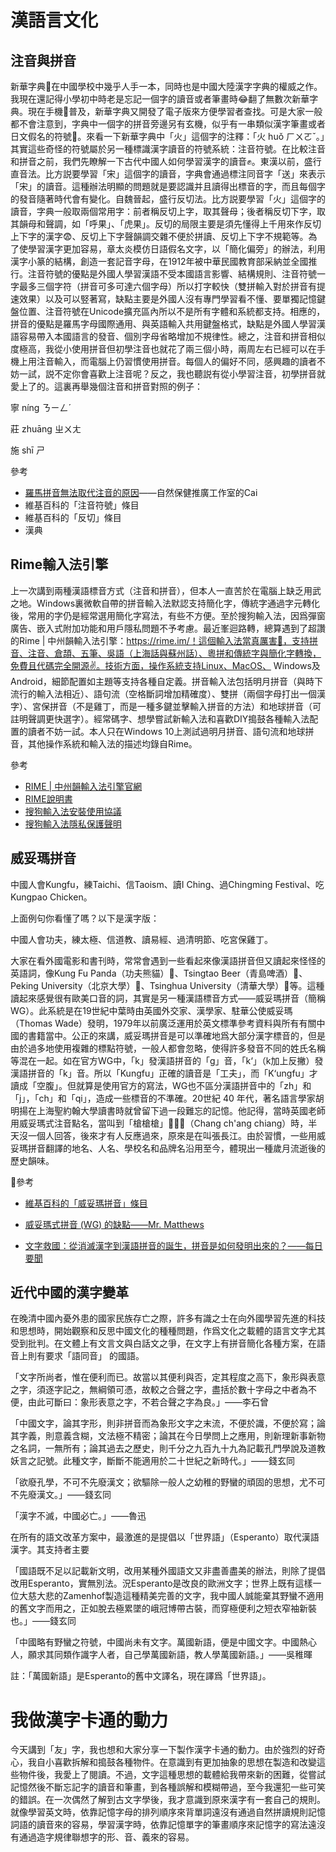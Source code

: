 # 漢語言文化

## 注音與拼音

新華字典📕在中國學校中幾乎人手一本，同時也是中國大陸漢字字典的權威之作。我現在還記得小學初中時老是忘記一個字的讀音或者筆畫時😂翻了無數次新華字典。現在手機📱普及，新華字典又開發了電子版來方便學習者查找。可是大家一般都不會注意到，字典中一個字的拼音旁邊另有玄機，似乎有一串類似漢字筆畫或者日文假名的符號🤔。來看一下新華字典中「火」這個字的注釋：「火 huǒ ㄏㄨㄛˇ。」其實這些奇怪的符號屬於另一種標識漢字讀音的符號系統：注音符號。在比較注音和拼音之前，我們先瞭解一下古代中國人如何學習漢字的讀音✊。東漢以前，盛行直音法。比方説要學習「宋」這個字的讀音，字典會通過標注同音字「送」來表示「宋」的讀音。這種辦法明顯的問題就是要認識并且讀得出標音的字，而且每個字的發音隨著時代會有變化。自魏晉起，盛行反切法。比方説要學習「火」這個字的讀音，字典一般取兩個常用字：前者稱反切上字，取其聲母；後者稱反切下字，取其韻母和聲調，如「呼果」、「虎果」。反切的局限主要是須先懂得上千用來作反切上下字的漢字😨、反切上下字聲韻調交雜不便於拼讀、反切上下字不規範等。為了使學習漢字更加容易，章太炎模仿日語假名文字，以「簡化偏旁」的辦法，利用漢字小篆的結構，創造一套記音字母，在1912年被中華民國教育部采納並全國推行。注音符號的優點是外國人學習漢語不受本國語言影響、結構規則、注音符號一字最多三個字符（拼音可多可達六個字母）所以打字較快（雙拼輸入對於拼音有提速效果）以及可以竪著寫，缺點主要是外國人沒有專門學習看不懂、要單獨記憶鍵盤位置、注音符號在Unicode擴充區內所以不是所有字體和系統都支持。相應的，拼音的優點是羅馬字母國際通用、與英語輸入共用鍵盤格式，缺點是外國人學習漢語容易帶入本國語言的發音、個別字母省略增加不規律性。總之，注音和拼音相似度極高，我從小使用拼音但初學注音也就花了兩三個小時，兩周左右已經可以在手機上用注音輸入，而電腦上仍習慣使用拼音。每個人的偏好不同，感興趣的讀者不妨一試，説不定你會喜歡上注音呢？反之，我也聽説有從小學習注音，初學拼音就愛上了的。這裏再舉幾個注音和拼音對照的例子：

寧 níng ㄋㄧㄥˊ

莊 zhuāng ㄓㄨㄤ

施 shī ㄕ

參考

* [羅馬拼音無法取代注音的原因](https://rockman53719.pixnet.net/blog/post/66575994-%E7%BE%85%E9%A6%AC%E6%8B%BC%E9%9F%B3%E7%84%A1%E6%B3%95%E5%8F%96%E4%BB%A3%E6%B3%A8%E9%9F%B3%E7%9A%84%E5%8E%9F%E5%9B%A0)——自然保健推廣工作室的Cai
* 維基百科的「注音符號」條目
* 維基百科的「反切」條目
* 漢典

## Rime輸入法引擎

上一次講到兩種漢語標音方式（注音和拼音），但本人一直苦於在電腦上缺乏用武之地。Windows裏微軟自帶的拼音輸入法默認支持簡化字，傳統字通過字元轉化後，常用的字仍是經常選用簡化字寫法，有些不方便。至於搜狗輸入法，因爲彈窗廣告、嵌入式附加功能和用戶隱私問題不予考慮。最近峯迴路轉，總算遇到了超讚的Rime | 中州韻輸入法引擎：https://rime.im/！這個輸入法當真厲害💪，支持拼音、注音、倉頡、五筆、吳語（上海話與蘇州話）、粵拼和傳統字與簡化字轉換，免費且代碼完全開源✌。技術方面，操作系統支持Linux、MacOS、 Windows及Android，細節配置如主題等支持各種自定義。拼音輸入法包括明月拼音（與時下流行的輸入法相近）、語句流（空格斷詞增加精確度）、雙拼（兩個字母打出一個漢字）、宮保拼音（不是雞丁，而是一種多鍵並擊輸入拼音的方法）和地球拼音（可註明聲調更快選字）。經常碼字、想學嘗試新輸入法和喜歡DIY搗鼓各種輸入法配置的讀者不妨一試。本人只在Windows 10上測試過明月拼音、語句流和地球拼音，其他操作系統和輸入法的描述均錄自Rime。

參考

* [RIME | 中州韻輸入法引擎官網](https://rime.im/)
* [RIME說明書](https://github.com/rime/home/wiki/UserGuide)
* [搜狗輸入法安裝使用協議](https://pinyin.sogou.com/help.php?list=9&q=1)
* [搜狗輸入法隱私保護聲明](https://pinyin.sogou.com/help.php?list=9&q=2)

## 威妥瑪拼音

中國人會Kungfu，練Taichi、信Taoism、讀I Ching、過Chingming Festival、吃Kungpao Chicken。

上面例句你看懂了嗎？以下是漢字版：

中國人會功夫，練太極、信道教、讀易經、過清明節、吃宮保雞丁。

大家在看外國電影和書刊時，常常會遇到一些看起來像漢語拼音但又讀起來怪怪的英語詞，像Kung Fu Panda（功夫熊貓）🐼、Tsingtao Beer（青島啤酒）🍺、Peking University（北京大學）🏫、Tsinghua University（清華大學）🏫等。這種讀起來感覺很有歐美口音的詞，其實是另一種漢語標音方式——威妥瑪拼音（簡稱WG）。此系統是在19世紀中葉時由英國外交家、漢學家、駐華公使威妥瑪（Thomas Wade）發明，1979年以前廣泛運用於英文標準參考資料與所有有關中國的書籍當中。公正的來講，威妥瑪拼音是可以準確地爲大部分漢字標音的，但是由於過多地使用複雜的標點符號，一般人都會忽略，使得許多發音不同的姓氏名稱等混在一起。如在官方WG中，「k」發漢語拼音的「g」音，「k‘」（k加上反撇）發漢語拼音的「k」音。所以「Kungfu」正確的讀音是「工夫」，而「K‘ungfu」才讀成「空腹」。但就算是使用官方的寫法，WG也不區分漢語拼音中的「zh」和「j」，「ch」和「qi」，造成一些標音的不準確。20世紀 40 年代，著名語言學家胡明揚在上海聖約翰大學讀書時就曾留下過一段難忘的記憶。他記得，當時英國老師用威妥瑪式注音點名，當叫到「槍槍槍」🔫🔫🔫（Chang ch'ang chiang）時，半天沒一個人回答，後來才有人反應過來，原來是在叫張長江。由於習慣，一些用威妥瑪拼音翻譯的地名、人名、學校名和品牌名沿用至今，體現出一種歲月流逝後的歷史韻味。

📖參考

* [維基百科的「威妥瑪拼音」條目](https://www.wikiwand.com/zh-hk/%E5%A8%81%E5%A6%A5%E7%91%AA%E6%8B%BC%E9%9F%B3)

* [威妥瑪式拼音 (WG) 的缺點——Mr. Matthews](https://cute-2011-linguistics.blogspot.com/2011/09/normal-0-0-2-false-false-false.html)

* [文字救國：從消滅漢字到漢語拼音的誕生，拼音是如何發明出來的？——每日要聞](https://daynews.co/news/1194137/)

## 近代中國的漢字變革

在晚清中國內憂外患的國家民族存亡之際，許多有識之士在向外國學習先進的科技和思想時，開始觀察和反思中國文化的種種問題，作爲文化之載體的語言文字尤其受到批判。在文體上有文言文與白話文之爭，在文字上有拼音簡化各種方案，在語音上則有要求「語同音」  的國語。

「文字所尚者，惟在便利而已。故當以其便利與否，定其程度之高下，象形與表意之字，須逐字記之，無綱領可憑，故較之合聲之字，盡括於數十字母之中者為不便，由此可斷曰：象形表意之字，不若合聲之字為良。」——李石曾

「中國文字，論其字形，則非拼音而為象形文字之末流，不便於識，不便於寫；論其字義，則意義含糊，文法極不精密；論其在今日學問上之應用，則新理新事新物之名詞，一無所有；論其過去之歷史，則千分之九百九十九為記載孔門學說及道教妖言之記號。此種文字，斷斷不能適用於二十世紀之新時代。」——錢玄同

「欲廢孔學，不可不先廢漢文；欲驅除一般人之幼稚的野蠻的頑固的思想，尤不可不先廢漢文。」——錢玄同

「漢字不滅，中國必亡。」——魯迅





在所有的語文改革方案中，最激進的是提倡以「世界語」（Esperanto）取代漢語漢字。其支持者主要

「國語既不足以記載新文明，改用某種外國語文又非盡善盡美的辦法，則除了提倡改用Esperanto，實無別法。況Esperanto是改良的歐洲文字；世界上既有這樣一位大慈大悲的Zamenhof製造這種精美完善的文字，我中國人誠能棄其野蠻不適用的舊文字而用之，正如脫去極累墜的峨冠博帶古裝，而穿極便利之短衣窄袖新裝也。」——錢玄同

「中國略有野蠻之符號，中國尚未有文字。萬國新語，便是中國文字。中國熱心人，願求其同類作識字人者，自己學萬國新語，教人學萬國新語。」——吳稚暉

註：「萬國新語」是Esperanto的舊中文譯名，現在譯爲「世界語」。

# 我做漢字卡通的動力

今天講到「友」字，我也想和大家分享一下製作漢字卡通的動力。由於強烈的好奇心，我自小喜歡拆解和搗鼓各種物件。在意識到有更加抽象的思想在製造和改變這些物件後，我愛上了閱讀。不過，文字這種思想的載體給我帶來新的困難，從嘗試記憶然後不斷忘記字的讀音和筆畫，到各種誤解和模糊帶過，至今我還犯一些可笑的錯誤。在一次偶然了解到古文字學後，我才意識到原來漢字有一套自己的規則。就像學習英文時，依靠記憶字母的排列順序來背單詞遠沒有通過自然拼讀規則記憶詞語的讀音來的容易，學習漢字時，依靠記憶單字的筆畫順序來記憶字的寫法遠沒有通過造字規律聯想字的形、音、義來的容易。